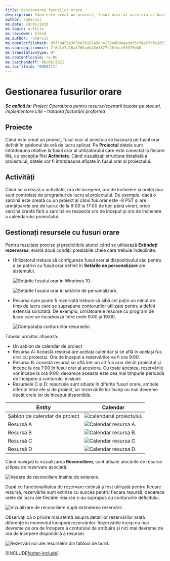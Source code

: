 ```yaml
---
title: Gestionarea fusurilor orare
description: Când este creat un proiect, fusul orar al acestuia se bazează pe fusul orar definit în șablonul de oră de lucru aplicat.
author: ruhercul
ms.date: 10/05/2020
ms.topic: article
ms.reviewer: kfend
ms.author: ruhercul
ms.openlocfilehash: d3fc0453e3038839107a98c4179e6bd4aede95cf4a5fcfe2d52f823b83029485
ms.sourcegitcommit: 7f8d1e7a16af769adb43d1877c28fdce53975db8
ms.translationtype: HT
ms.contentlocale: ro-RO
ms.lasthandoff: 08/06/2021
ms.locfileid: "6988711"
---
```

# <a name="manage-time-zones"></a>Gestionarea fusurilor orare

_**Se aplică la:** Project Operations pentru resurse/scenarii bazate pe stocuri, implementare Lite - tratarea facturării proforma_


## <a name="projects"></a>Proiecte

Când este creat un proiect, fusul orar al acestuia se bazează pe fusul orar definit în șablonul de oră de lucru aplicat. Pe **Proiectul** datele sunt întotdeauna relative la fusul orar al utilizatorului care este conectat la fiecare filă, cu excepția filei **Activitate**. Când vizualizați structura detaliată a proiectului, datele vor fi întotdeauna afișate în fusul orar al proiectului.

## <a name="tasks"></a>Activități

Când se creează o activitate, ora de începere, ora de încheiere și orele/ziua sunt controlate de programul de lucru al proiectului. De exemplu, dacă o sarcină este creată cu un proiect al cărui fus orar este -8 PST și are următoarele ore de lucru: de la 9:00 la 17:00 de luni până vineri, orice sarcină creată fără o sarcină va respecta ora de început și ora de încheiere a calendarului proiectului.

## <a name="manage-resources-with-time-zones"></a>Gestionați resursele cu fusuri orare

Pentru rezultate precise și predictibile atunci când se utilizează **Extindeți rezervarea**, există două condiții prealabile cheie care trebuie îndeplinite:  

- Utilizatorul trebuie să configureze fusul orar al dispozitivului său pentru a se potrivi cu fusul orar definit în **Setările de personalizare** ale sistemului.
 
  ![Setările fusului orar în Windows 10.](media/reconcile-assignments-03.png)

  ![Setările fusului orar în setările de personalizare.](media/reconcile-assignments-04.png)
 
- Resursa care poate fi rezervată trebuie să aibă cel puțin un minut de timp de lucru care se suprapune contururilor utilizate pentru a defini extensia solicitată. De exemplu, următoarele resurse cu program de lucru care se încadrează între orele 9:00 și 19:00. 

  ![Comparația contururilor resurselor.](media/reconcile-assignments-05.png)

Tabelul următor afișează:

- Un șablon de calendar de proiect
- Resursa A: Această resursă are același calendar și se află în același fus orar cu proiectul. Ora de început a rezervărilor va fi ora 9:00.
- Resursa B: această resursă se află într-un alt fus orar decât proiectul și începe la ora 7:00 în fusul orar al acestora. Cu toate acestea, rezervările vor începe la ora 9:00, deoarece aceasta este cea mai timpurie perioadă de începere a conturului misiunii.
- Resursele C și D: resursele sunt situate în diferite fusuri orare, ambele diferite între ele și de proiect, iar rezervările lor încep nu mai devreme decât orele lor de început disponibile.

|Entity  |Calendar   |
|-|-|
|Șablon de calendar de proiect   | ![calendarul proiectului.](media/reconcile-assignments-06.png) |
|Resursă A  | ![Calendar resursa A.](media/reconcile-assignments-06.png) |
|Resursă B  |  ![Calendar resursa B.](media/reconcile-assignments-07.png) |
|Resursă C  |  ![Calendar resursa C.](media/reconcile-assignments-08.png) |
|Resursă D  | ![Calendar resursa D.](media/reconcile-assignments-09.png)  |
 
Când navigați la vizualizarea **Reconciliere**, sunt afișate alocările de resurse și lipsa de rezervare asociată.

![Vedere de reconciliere înainte de extensie.](media/reconcile-assignments-10.png)

După ce funcționalitatea de rezervare extinsă a fost utilizată pentru fiecare resursă, rezervările sunt extinse cu succes pentru fiecare resursă, deoarece orele de lucru ale fiecărei resurse s-au suprapus cu contururile deficitului.

![Vizualizare de reconciliere după extinderea rezervării.](media/reconcile-assignments-11.png) 

Observați că o privire mai atentă asupra detaliilor rezervărilor arată diferențe în momentul începerii rezervărilor. Rezervările încep nu mai devreme de ora de începere a conturului de atribuire și nici mai devreme de ora de începere disponibilă a resursei.

![Rezervări noi ale resurselor din tabloul de bord.](media/reconcile-assignments-12.png)


[!INCLUDE[footer-include](../includes/footer-banner.md)]